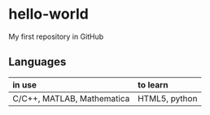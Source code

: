 # hello-world
My first repository in GitHub

## Languages

| in use | to learn |
| :--- | :--- |
| C/C++, MATLAB, Mathematica | HTML5, python |
